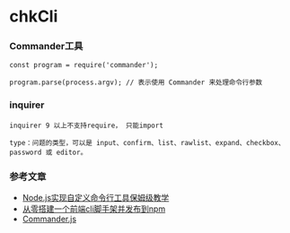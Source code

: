 # chkCli

### Commander工具

```
const program = require('commander');

program.parse(process.argv); // 表示使用 Commander 来处理命令行参数
```

### inquirer

```
inquirer 9 以上不支持require， 只能import

type：问题的类型，可以是 input、confirm、list、rawlist、expand、checkbox、password 或 editor。
```

### 参考文章

- [Node.js实现自定义命令行工具保姆级教学](https://juejin.cn/post/7233391595306647609)
- [从零搭建一个前端cli脚手架并发布到npm](https://juejin.cn/post/7010673349571379231)
- [Commander.js](https://github.com/tj/commander.js/blob/HEAD/Readme_zh-CN.md)
